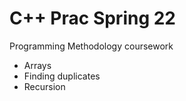 # C++ Prac Spring 22
Programming Methodology coursework
- Arrays
- Finding duplicates
- Recursion 

